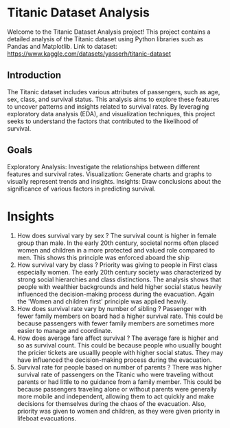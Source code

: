 # Titanic Dataset Analysis

Welcome to the Titanic Dataset Analysis project! This project contains a detailed analysis of the Titanic dataset using Python libraries such as Pandas and Matplotlib. Link to dataset: https://www.kaggle.com/datasets/yasserh/titanic-dataset

## Introduction

The Titanic dataset includes various attributes of passengers, such as age, sex, class, and survival status. This analysis aims to explore these features to uncover 
patterns and insights related to survival rates. By leveraging exploratory data analysis (EDA), and visualization techniques, this project seeks to 
understand the factors that contributed to the likelihood of survival.

## Goals
Exploratory Analysis: Investigate the relationships between different features and survival rates.
Visualization: Generate charts and graphs to visually represent trends and insights.
Insights: Draw conclusions about the significance of various factors in predicting survival.

# Insights
1. How does survival vary by sex ?
The survival count is higher in female group than male. In the early 20th century, societal norms often placed women and children in a more protected and valued role compared to men.
This shows this principle was enforced aboard the ship
2. How survival vary by class ?
Priority was giving to people in First class especially women. The early 20th century society was characterized by strong social hierarchies and class distinctions.
The analysis shows that people with wealthier backgrounds and held higher social status heavily influenced the decision-making process during the evacuation.
Again the 'Women and children first' principle was applied heavily.
3. How does survival rate vary by number of sibling ?
Passenger with fewer family members on board had a higher survival rate. This could be because passengers with fewer family members are sometimes more easier to manage and coordinate.
4. How does average fare affect survival ?
The average fare is higher and so as survival count. This could be because people who usuallly bought the pricier tickets are usuallly people with
higher social status. They may have influenced the decision-making process during the evacuation.
5. Survival rate for people based on number of parents ?
There was higher survival rate of passengers on the Titanic who were traveling without parents or had little to no guidance from a family member.
This could be because passengers traveling alone or without parents were generally more mobile and independent, allowing them to act quickly and
 make decisions for themselves during the chaos of the evacuation. Also, priority was given to women and children, as they were given priority in lifeboat evacuations.

